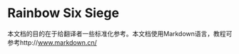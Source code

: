 **Rainbow Six Siege**
=====================

本文档的目的在于给翻译者一些标准化参考。本文档使用Markdown语言，教程可参考http://www.markdown.cn/ 
